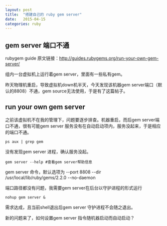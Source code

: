 ```yaml
---
layout: post
title:  "搭建自己的 ruby gem server"
date:   2015-04-15
categories: ruby
---
```


## gem server 端口不通

rubygem guide 原文链接：http://guides.rubygems.org/run-your-own-gem-server/

组内一台虚拟机上运行着gem server，里面有一些私有gem。

昨天物理机重启，导致虚拟机down机半天，今天发现该机器gem server端口（默认的8808）不通，gem source无法使用，于是有了这篇帖子。

## run your own gem server

之前该虚拟机不在我的管理下，问题要逐步排查。机器重启，而后gem server端口不通，很有可能gem server 服务没有在自动启动项内，服务没起来，于是相应的端口不通。

```shell
ps aux | grep gem
```

没有发现gem server 进程，确认服务没起。

```shell
gem server --help #查看gem server帮助信息
```

gem server 命令，默认选项为 --port 8808 --dir /usr/local/lib/ruby/gems/2.2.0 --no-daemon

端口路径都没有问题，我需要gem server在后台以守护进程的形式运行

```shell
nohup gem server &
```

需求达成，且当前shell退出后gem server 守护进程不会随之退出。

新的问题来了，如何设置gem server 指令随机器启动而自动启动？

